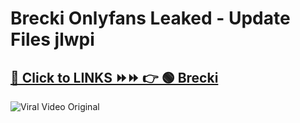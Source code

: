 
 # Brecki Onlyfans Leaked - Update Files jlwpi

## <h2><a href="https://clipsfans.com/Brecki&ref=git">🔗 Click to LINKS ⏩⏩ 👉 🟢 Brecki </a></h2>

<a href="https://clipsfans.com/Brecki&ref=git" rel="nofollow" data-target="animated-image.originalLink"><img src="https://i.ibb.co.com/xMMVF88/686577567.gif" alt="Viral Video Original" style="max-width: 100%; display: inline-block;" data-target="animated-image.originalImage"></a>

